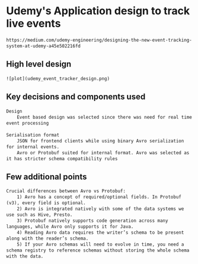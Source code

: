 # Udemy's Application design to track live events

    https://medium.com/udemy-engineering/designing-the-new-event-tracking-system-at-udemy-a45e502216fd

## High level design

    ![plot](udemy_event_tracker_design.png)

## Key decisions and components used

    Design
        Event based design was selected since there was need for real time event processing

    Serialisation format
        JSON for frontend clients while using binary Avro serialization for internal events.
        Avro or Protobuf suited for internal format. Avro was selected as it has stricter schema compatibility rules

## Few additional points

    Crucial differences between Avro vs Protobuf:
        1) Avro has a concept of required/optional fields. In Protobuf (v3), every field is optional.
        2) Avro is integrated natively with some of the data systems we use such as Hive, Presto.
        3) Protobuf natively supports code generation across many languages, while Avro only supports it for Java.
        4) Reading Avro data requires the writer’s schema to be present along with the reader’s schema.
        5) If your Avro schemas will need to evolve in time, you need a schema registry to reference schemas without storing the whole schema with the data. 